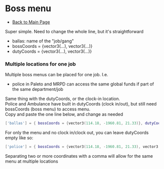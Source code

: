 # Boss menu

- [Back to Main Page](../README.md#alcatraz-templates)

Super simple. Need to change the whole line, but it's straightforward

- ballas: name of the "job/gang"
- bossCoords = {vector3(...), vector3(...)}
- dutyCoords = {vector3(...), vector3(...)}

### Multiple locations for one job

Multiple boss menus can be placed for one job. I.e.

- police in Paleto and MRPD can access the same global funds if part of the same
  department/job

Same thing with the dutyCoords, or the clock-in location.  
Police and Ambulance have built in dutyCoords (clock in/out), but still need
bossCoords (boss menu) to access menu.  
Copy and paste the one line below, and change as needed

```lua
['ballas'] = { bossCoords = {vector3(114.18, -1960.81, 21.33)}, dutyCoords = {vector3(109.48, -1961.42, 20.96)} },
```

For only the menu and no clock in/clock out, you can leave dutyCoords empty like
so:

```lua
['police'] = { bossCoords = {vector3(114.18, -1960.81, 21.33), vector3(114.18, -1960.81, 21.33)}, dutyCoords = {} },
```

Separating two or more coordinates with a comma will allow for the same menu at
multiple locations
